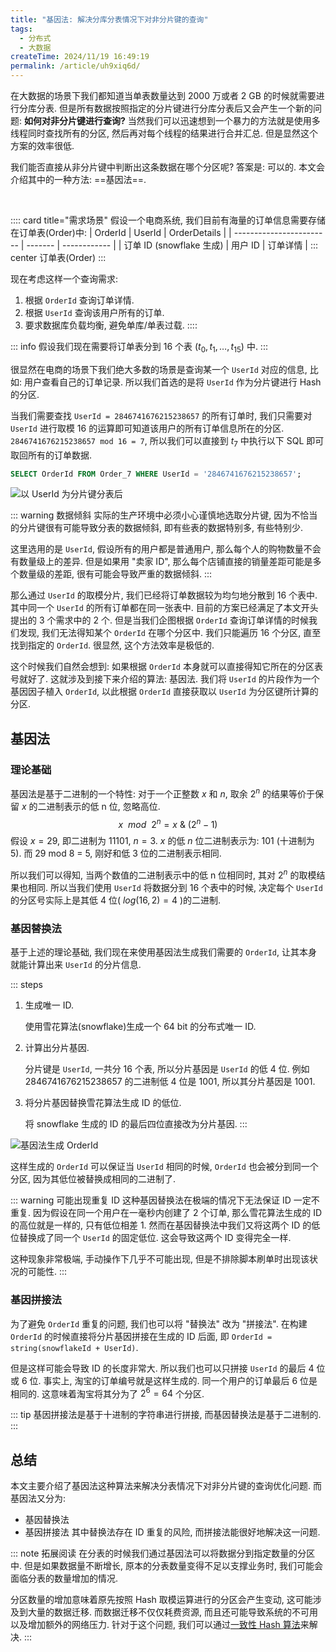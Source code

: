 ```yaml
---
title: "基因法: 解决分库分表情况下对非分片键的查询"
tags:
  - 分布式
  - 大数据
createTime: 2024/11/19 16:49:19
permalink: /article/uh9xiq6d/
---
```

在大数据的场景下我们都知道当单表数量达到 2000 万或者 2 GB 的时候就需要进行分库分表. 但是所有数据按照指定的分片键进行分库分表后又会产生一个新的问题: **如何对非分片键进行查询?** 当然我们可以迅速想到一个暴力的方法就是使用多线程同时查找所有的分区, 然后再对每个线程的结果进行合并汇总. 但是显然这个方案的效率很低.

我们能否直接从非分片键中判断出这条数据在哪个分区呢? 答案是: 可以的. 本文会介绍其中的一种方法: ==基因法==.
<!-- more -->
<br/>

:::: card title="需求场景"
假设一个电商系统, 我们目前有海量的订单信息需要存储在订单表(Order)中:
| OrderId                  | UserId  | OrderDetails |
| ------------------------ | ------- | ------------ |
| 订单 ID (snowflake 生成) | 用户 ID | 订单详情     |
::: center
订单表(Order)
:::

现在考虑这样一个查询需求:
1. 根据 `OrderId` 查询订单详情.
2. 根据 `UserId` 查询该用户所有的订单.
3. 要求数据库负载均衡, 避免单库/单表过载.
::::

::: info 假设我们现在需要将订单表分到 16 个表 ($t_0, t_1, \dots, t_{15}$) 中.
:::

很显然在电商的场景下我们绝大多数的场景是查询某一个 `UserId` 对应的信息, 比如: 用户查看自己的订单记录. 所以我们首选的是将 `UserId` 作为分片键进行 Hash 的分区.

当我们需要查找 `UserId = 2846741676215238657` 的所有订单时, 我们只需要对 `UserId` 进行取模 16 的运算即可知道该用户的所有订单信息所在的分区. `2846741676215238657 mod 16 = 7`, 所以我们可以直接到 $t_7$ 中执行以下 SQL 即可取回所有的订单数据.
``` sql
SELECT OrderId FROM Order_7 WHERE UserId = '2846741676215238657';
```

![以 UserId 为分片键分表后](/illustration/order-split-table.png)

::: warning 数据倾斜
实际的生产环境中必须小心谨慎地选取分片键, 因为不恰当的分片键很有可能导致分表的数据倾斜, 即有些表的数据特别多, 有些特别少.

这里选用的是 `UserId`, 假设所有的用户都是普通用户, 那么每个人的购物数量不会有数量级上的差异. 但是如果用 "卖家 ID", 那么每个店铺直接的销量差距可能是多个数量级的差距, 很有可能会导致严重的数据倾斜.
:::

那么通过 `UserId` 的取模分片, 我们已经将订单数据较为均匀地分散到 16 个表中. 其中同一个 `UserId` 的所有订单都在同一张表中. 目前的方案已经满足了本文开头提出的 3 个需求中的 2 个. 但是当我们企图根据 `OrderId` 查询订单详情的时候我们发现, 我们无法得知某个 `OrderId` 在哪个分区中. 我们只能遍历 16 个分区, 直至找到指定的 `OrderId`. 很显然, 这个方法效率是极低的.

这个时候我们自然会想到: 如果根据 `OrderId` 本身就可以直接得知它所在的分区表号就好了. 这就涉及到接下来介绍的算法: 基因法. 我们将 `UserId` 的片段作为一个基因因子植入 `OrderId`, 以此根据 `OrderId` 直接获取以 `UserId` 为分区键所计算的分区.

## 基因法
### 理论基础
基因法是基于二进制的一个特性: 对于一个正整数 $x$ 和 $n$, 取余 $2^n$ 的结果等价于保留 $x$ 的二进制表示的低 n 位, 忽略高位.
$$
x \ \ mod \ \ 2^n = x \ \& \ (2^n - 1)
$$
假设 $x = 29$, 即二进制为 11101, $n =3$. $x$ 的低 $n$ 位二进制表示为: 101 (十进制为 5). 而 29 mod 8 = 5, 刚好和低 3 位的二进制表示相同.

所以我们可以得知, 当两个数值的二进制表示中的低 n 位相同时, 其对 $2^n$ 的取模结果也相同. 所以当我们使用 `UserId` 将数据分到 16 个表中的时候, 决定每个 `UserId` 的分区号实际上是其低 4 位( $log(16,2) = 4$ )的二进制.

### 基因替换法
基于上述的理论基础, 我们现在来使用基因法生成我们需要的 `OrderId`, 让其本身就能计算出来 `UserId` 的分片信息.

::: steps
1. 生成唯一 ID.

    使用雪花算法(snowflake)生成一个 64 bit 的分布式唯一 ID.

2. 计算出分片基因.

    分片键是 `UserId`, 一共分 16 个表, 所以分片基因是 `UserId` 的低 4 位. 例如 2846741676215238657 的二进制低 4 位是 1001, 所以其分片基因是 1001.
3. 将分片基因替换雪花算法生成 ID 的低位.

    将 snowflake 生成的 ID 的最后四位直接改为分片基因.
:::

![基因法生成 OrderId](/illustration/gene-algorithm-id-genertion.png)

这样生成的 `OrderId` 可以保证当 `UserId` 相同的时候, `OrderId` 也会被分到同一个分区, 因为其低位被替换成相同的二进制了.

::: warning 可能出现重复 ID
这种基因替换法在极端的情况下无法保证 ID 一定不重复. 因为假设在同一个用户在一毫秒内创建了 2 个订单, 那么雪花算法生成的 ID 的高位就是一样的, 只有低位相差 1. 然而在基因替换法中我们又将这两个 ID 的低位替换成了同一个 `UserId` 的固定低位. 这会导致这两个 ID 变得完全一样.

这种现象非常极端, 手动操作下几乎不可能出现, 但是不排除脚本刷单时出现该状况的可能性.
:::

### 基因拼接法
为了避免 `OrderId` 重复的问题, 我们也可以将 "替换法" 改为 "拼接法". 在构建 `OrderId` 的时候直接将分片基因拼接在生成的 ID 后面, 即 `OrderId = string(snowflakeId + UserId)`.

但是这样可能会导致 ID 的长度非常大. 所以我们也可以只拼接 `UserId` 的最后 4 位或 6 位. 事实上, 淘宝的订单编号就是这样生成的. 同一个用户的订单最后 6 位是相同的. 这意味着淘宝将其分为了 $2^6 = 64$ 个分区.

::: tip 基因拼接法是基于十进制的字符串进行拼接, 而基因替换法是基于二进制的.
:::


## 总结
本文主要介绍了基因法这种算法来解决分表情况下对非分片键的查询优化问题. 而基因法又分为:
- 基因替换法
- 基因拼接法
其中替换法存在 ID 重复的风险, 而拼接法能很好地解决这一问题.

::: note 拓展阅读
在分表的时候我们通过基因法可以将数据分到指定数量的分区中. 但是如果数据量不断增长, 原本的分表数量变得不足以支撑业务时, 我们可能会面临分表的数量增加的情况.

分区数量的增加意味着原先按照 Hash 取模运算进行的分区会产生变动, 这可能涉及到大量的数据迁移. 而数据迁移不仅仅耗费资源, 而且还可能导致系统的不可用以及增加额外的网络压力. 针对于这个问题, 我们可以通过[一致性 Hash 算法](/article/vpa4ql0t/)来解决.
:::
